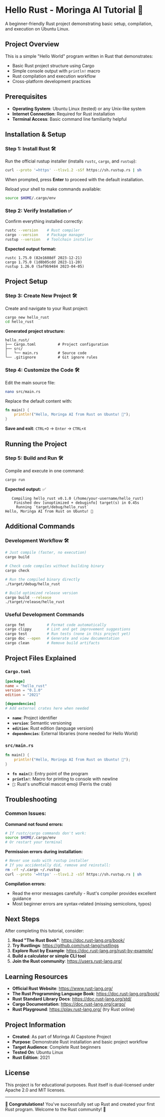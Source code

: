 # Hello Rust - Moringa AI Tutorial 🦀

A beginner-friendly Rust project demonstrating basic setup, compilation, and execution on Ubuntu Linux.

## Project Overview

This is a simple "Hello World" program written in Rust that demonstrates:
- Basic Rust project structure using Cargo
- Simple console output with `println!` macro
- Rust compilation and execution workflow
- Cross-platform development practices

## Prerequisites

- **Operating System**: Ubuntu Linux (tested) or any Unix-like system
- **Internet Connection**: Required for Rust installation
- **Terminal Access**: Basic command line familiarity helpful

## Installation & Setup

### Step 1: Install Rust 🛠

Run the official rustup installer (installs `rustc`, `cargo`, and `rustup`):

```bash
curl --proto '=https' --tlsv1.2 -sSf https://sh.rustup.rs | sh
```

When prompted, press **Enter** to proceed with the default installation.

Reload your shell to make commands available:

```bash
source $HOME/.cargo/env
```

### Step 2: Verify Installation ✅

Confirm everything installed correctly:

```bash
rustc --version    # Rust compiler
cargo --version    # Package manager
rustup --version   # Toolchain installer
```

**Expected output format:**
```
rustc 1.75.0 (82e1608df 2023-12-21)
cargo 1.75.0 (1d8b05cdd 2023-11-20)
rustup 1.26.0 (5af9b9484 2023-04-05)
```

## Project Setup

### Step 3: Create New Project 🛠

Create and navigate to your Rust project:

```bash
cargo new hello_rust
cd hello_rust
```

**Generated project structure:**
```
hello_rust/
├── Cargo.toml          # Project configuration
├── src/
│   └── main.rs         # Source code
└── .gitignore          # Git ignore rules
```

### Step 4: Customize the Code 🛠

Edit the main source file:

```bash
nano src/main.rs
```

Replace the default content with:

```rust
fn main() {
    println!("Hello, Moringa AI from Rust on Ubuntu! 🦀");
}
```

**Save and exit**: `CTRL+O` → `Enter` → `CTRL+X`

## Running the Project

### Step 5: Build and Run 🛠

Compile and execute in one command:

```bash
cargo run
```

**Expected output:** ✅
```
   Compiling hello_rust v0.1.0 (/home/your-username/hello_rust)
    Finished dev [unoptimized + debuginfo] target(s) in 0.45s
     Running `target/debug/hello_rust`
Hello, Moringa AI from Rust on Ubuntu! 🦀
```

## Additional Commands

### Development Workflow 🛠

```bash
# Just compile (faster, no execution)
cargo build

# Check code compiles without building binary
cargo check

# Run the compiled binary directly
./target/debug/hello_rust

# Build optimized release version
cargo build --release
./target/release/hello_rust
```

### Useful Development Commands

```bash
cargo fmt          # Format code automatically
cargo clippy       # Lint and get improvement suggestions
cargo test         # Run tests (none in this project yet)
cargo doc --open   # Generate and view documentation
cargo clean        # Remove build artifacts
```

## Project Files Explained

### `Cargo.toml`
```toml
[package]
name = "hello_rust"
version = "0.1.0"
edition = "2021"

[dependencies]
# Add external crates here when needed
```

- **`name`**: Project identifier
- **`version`**: Semantic versioning
- **`edition`**: Rust edition (language version)
- **`dependencies`**: External libraries (none needed for Hello World)

### `src/main.rs`
```rust
fn main() {
    println!("Hello, Moringa AI from Rust on Ubuntu! 🦀");
}
```

- **`fn main()`**: Entry point of the program
- **`println!`**: Macro for printing to console with newline
- **`🦀`**: Rust's unofficial mascot emoji (Ferris the crab)

## Troubleshooting

### Common Issues:

**Command not found errors:**
```bash
# If rustc/cargo commands don't work:
source $HOME/.cargo/env
# Or restart your terminal
```

**Permission errors during installation:**
```bash
# Never use sudo with rustup installer
# If you accidentally did, remove and reinstall:
rm -rf ~/.cargo ~/.rustup
curl --proto '=https' --tlsv1.2 -sSf https://sh.rustup.rs | sh
```

**Compilation errors:**
- Read the error messages carefully - Rust's compiler provides excellent guidance
- Most beginner errors are syntax-related (missing semicolons, typos)

## Next Steps

After completing this tutorial, consider:

1. **Read "The Rust Book"**: https://doc.rust-lang.org/book/
2. **Try Rustlings**: https://github.com/rust-lang/rustlings
3. **Explore Rust by Example**: https://doc.rust-lang.org/rust-by-example/
4. **Build a calculator or simple CLI tool**
5. **Join the Rust community**: https://users.rust-lang.org/

## Learning Resources

- **Official Rust Website**: https://www.rust-lang.org/
- **The Rust Programming Language Book**: https://doc.rust-lang.org/book/
- **Rust Standard Library Docs**: https://doc.rust-lang.org/std/
- **Cargo Documentation**: https://doc.rust-lang.org/cargo/
- **Rust Playground**: https://play.rust-lang.org/ (try Rust online)

## Project Information

- **Created**: As part of Moringa AI Capstone Project
- **Purpose**: Demonstrate Rust installation and basic project workflow
- **Target Audience**: Complete Rust beginners
- **Tested On**: Ubuntu Linux
- **Rust Edition**: 2021

## License

This project is for educational purposes. Rust itself is dual-licensed under Apache 2.0 and MIT licenses.

---

**🎉 Congratulations!** You've successfully set up Rust and created your first Rust program. Welcome to the Rust community! 🦀